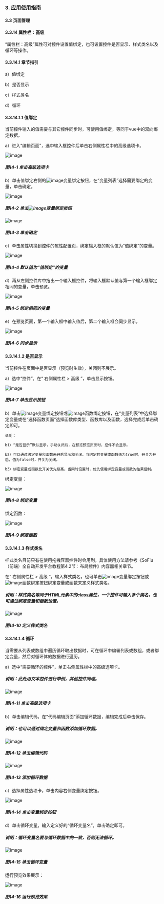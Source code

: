 ### 3. 应用使用指南

#### 3.3 页面管理

#### 3.3.14 属性栏：高级

“属性栏：高级”属性可对控件设置值绑定，也可设置控件是否显示、样式类名以及循环等操作。

#### 3.3.14.1 章节指引

a）值绑定

b）是否显示

c）样式类名

d）循环

#### 3.3.14.1.1 值绑定

当前控件输入的值需要与其它控件同步时，可使用值绑定，等同于vue中的双向绑定数据。

a）进入“编辑页面”，选中输入框控件后单击右侧属性栏中的高级选项卡。

![image](https://user-images.githubusercontent.com/79617492/215715082-6a13d34d-fcf7-44be-a344-9033d1e969c1.png)

##### 图14-1 单击高级选项卡

b）单击值绑定右侧的![image](https://user-images.githubusercontent.com/79617492/215715113-3f25e50f-d9b0-4ca9-b509-fec432c70cac.png)变量绑定按钮，在“变量列表”选择需要绑定的变量，单击确定。

![image](https://user-images.githubusercontent.com/79617492/215715140-db03ce44-3834-465c-89fc-770031382562.png)

##### 图14-2 单击![image](https://user-images.githubusercontent.com/79617492/215715227-8de1b9f7-e269-42dd-a2ee-c8661aa82df0.png)变量绑定按钮

![image](https://user-images.githubusercontent.com/79617492/215715255-76dbf400-d878-4122-9147-449d0ebb398b.png)

##### 图14-3 单击确定

c）单击属性切换到控件的属性配置页，绑定输入框的默认值为“值绑定”的变量。

![image](https://user-images.githubusercontent.com/79617492/215715277-140a30b3-6257-496d-bacb-a5065158f62f.png)

##### 图14-4 默认值为“值绑定”的变量

d）再从左侧控件库中拖出一个输入框控件，将输入框默认值与第一个输入框绑定相同的变量，单击预览。

![image](https://user-images.githubusercontent.com/79617492/215715300-a91c0d7c-40fd-4b62-adde-d6074d235805.png)

##### 图14-5 绑定相同的变量

e）在预览页面，第一个输入框中输入值后，第二个输入框会同步显示。

![image](https://user-images.githubusercontent.com/79617492/215715329-9bc78d8b-7b9f-453b-a469-a0bbe860942c.png)

##### 图14-6 同步显示

#### 3.3.14.1.2 是否显示

当前控件在页面中是否显示（预览时生效），关闭则不展示。

a）选中“控件”，在“ 右侧属性栏 > 高级 ”，单击显示按钮。

![image](https://user-images.githubusercontent.com/79617492/215715589-c2e7c5fd-c0ea-4b2a-b9f1-e9433283194d.png)

##### 图14-7 单击显示按钮

b）单击![image](https://user-images.githubusercontent.com/79617492/215716755-d2da116d-87eb-4147-bb98-8fbdfc6f8f68.png)变量绑定按钮或![image](https://user-images.githubusercontent.com/79617492/215716789-997835ff-610c-4977-99bd-2e209b875fb9.png)函数绑定按钮，在“变量列表”中选择绑定变量或在“选择函数页面”选择函数库类型、函数库以及函数，选择完成后单击确定即可。

```
说明：

b1）“是否显示”默认显示，手动关闭后，在预览预览页面时，控件不会显示。

b2）可以通过绑定变量和函数来开启显示和关闭。当绑定的变量或函数值为true时，开关为开启，值为false时，开关为关闭。

b3）绑定变量或函数比开关优先级高，当同时设置时，优先使用绑定变量或函数的结果控制。
```

绑定变量：

![image](https://user-images.githubusercontent.com/79617492/215716846-45b5588e-de81-4e5e-9264-b0178b818bbb.png)

##### 图14-8 绑定变量

绑定函数：

![image](https://user-images.githubusercontent.com/79617492/215716877-7a246d3c-3b6d-4df3-aeed-441c99c85af8.png)

##### 图14-9 绑定函数

#### 3.3.14.1.3 样式类名

样式类名目前只有在使用拖拽容器控件时会用到，具体使用方法请参考《SoFlu（前端）全自动开发平台教程第4.2节：布局控件》内容器相关章节。

在“ 右侧属性栏 > 高级 ”，输入样式类名，也可单击![image](https://user-images.githubusercontent.com/79617492/215716933-000622ab-5561-41dd-8bad-67ae9d73efb6.png)变量绑定按钮或![image](https://user-images.githubusercontent.com/79617492/215716980-3cd3345e-e13f-4042-98e9-1dd3c57c40f7.png)函数绑定按钮绑定变量或函数来定义样式类名。

##### 说明：样式类名等同于HTML元素中的class属性，一个控件可输入多个类名，也可通过绑定变量和函数设置。

![image](https://user-images.githubusercontent.com/79617492/215717015-2869df45-488e-4f6a-b2a2-e241a232c295.png)

##### 图14-10 定义样式类名

#### 3.3.14.1.4 循环

当需要从列表或数组中遍历循环取出数据时，可在循环中编辑列表或数组，或者绑定变量，然后对循环体的数据进行遍历。

a）选中“需要循环的控件”，单击右侧属性栏中的高级选项卡。

##### 说明：此处用文本控件进行举例，其他控件同理。

![image](https://user-images.githubusercontent.com/79617492/215717062-fae51742-f181-420f-9c70-b5c3fdba2232.png)

##### 图14-11 单击高级选项卡

b）单击编辑代码，在“代码编辑页面”添加循环数据，编辑完成后单击保存。

##### 说明：也可以通过绑定变量和函数添加循环数据。

![image](https://user-images.githubusercontent.com/79617492/215717113-78e68cf5-559f-48de-93bd-f2ddd7dc498e.png)

##### 图14-12 单击编辑代码

![image](https://user-images.githubusercontent.com/79617492/215717158-2d8c3449-8705-4550-915e-ca1aea53bcf6.png)

##### 图14-13 添加循环数据

c）选择属性选项卡，单击内容右侧变量绑定按钮。

![image](https://user-images.githubusercontent.com/79617492/215717176-8e07f831-6670-4f51-8e41-bdd1fa256f62.png)

##### 图14-14 单击变量绑定按钮

d）单击循环变量，输入定义好的“循环变量名”，单击确定即可。

##### 说明：循环变量名要与循环数据中的一致，否则无法循环。

![image](https://user-images.githubusercontent.com/79617492/215717205-42a42c59-9c72-468c-ab99-d183f4bd00b1.png)

##### 图14-15 单击循环变量

运行预览效果展示：

![image](https://user-images.githubusercontent.com/79617492/215717225-a1188984-f94b-4826-8cc3-c1edb5ddf1fb.png)

##### 图14-16 运行预览效果
